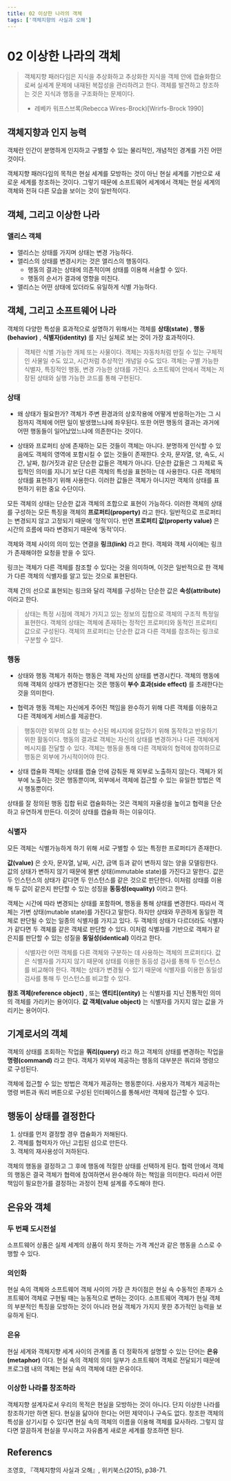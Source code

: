 ```yaml
---
title: 02 이상한 나라의 객체
tags: ['객체지향의 사실과 오해']
---
```


# 02 이상한 나라의 객체

> 객체지향 패러다임은 지식을 추상화하고 추상화한 지식을 객체 안에 캡슐화함으로써 실세계 문제에 내재된 복잡성을 관리하려고 한다. 객체를 발견하고 창조하는 것은 지식과 행동을 구조화하는 문제이다.
> - 레베카 워프스브록(Rebecca Wires-Brock)[Wrirfs-Brock 1990]

## 객체지향과 인지 능력

객체란 인간이 분명하게 인지하고 구별할 수 있는 물리적인, 개념적인 경계를 가진 어떤 것이다.

객체지향 패러다임의 목적은 현실 세계를 모방하는 것이 아닌 현실 세계를 기반으로 새로운 세계를 창조하는 것이다. 그렇기 때문에 소프트웨어 세계에서 객체는 현실 세계의 객체와 전혀 다른 모습을 보이는 것이 일반적이다.

## 객체, 그리고 이상한 나라

### 앨리스 객체

* 앨리스는 상태를 가지며 상태는 변경 가능하다.
* 앨리스의 상태를 변경시키는 것은 앨리스의 행동이다.
	* 행동의 결과는 상태에 의존적이며 상태를 이용해 서술할 수 있다.
	* 행동의 순서가 결과에 영향을 미친다.
* 앨리스는 어떤 상태에 있더라도 유일하게 식별 가능하다.

## 객체, 그리고 소프트웨어 나라

객체의 다양한 특성을 효과적으로 설명하기 위해서는 객체를 **상태(state)** , **행동(behavior)** , **식별자(identity)** 를 지닌 실체로 보는 것이 가장 효과적이다.

> 객체란 식별 가능한 개체 또는 사물이다. 객체는 자동차처럼 만질 수 있는 구체적인 사물일 수도 있고, 시간처럼 추상적인 개념일 수도 있다. 객체는 구별 가능한 식별자, 특징적인 행동, 변경 가능한 상태를 가진다. 소프트웨어 안에서 객체는 저장된 상태와 실행 가능한 코드를 통해 구현된다.

### 상태

* 왜 상태가 필요한가?
객체가 주변 환경과의 상호작용에 어떻게 반응하는가는 그 시점까지 객체에 어떤 일이 발생했느냐에 좌우된다. 또한 어떤 행동의 결과는 과거에 어떤 행동들이 일어났었느냐에 의존한다는 것이다.

* 상태와 프로퍼티
상에 존재하는 모든 것들이 객체는 아니다. 분명하게 인식할 수 있음에도 객체의 영역에 포함시킬 수 없는 것들이 존재한다. 숫자, 문자열, 양, 속도, 시간, 날짜, 참/거짓과 같은 단순한 값들은 객체가 아니다. 단순한 값들은 그 자체로 독립적인 의미를 지니기 보단 다른 객체의 특성을 표현하는 데 사용한다. 다른 객체의 상태를 표현하기 위해 사용한다. 이러한 값들은 객체가 아니지만 객체의 상태를 표현하기 위한 중요 수단이다.

모든 객체의 상태는 단순한 값과 객체의 조합으로 표현이 가능하다. 이러한 객체의 상태를 구성하는 모든 특징을 객체의 **프로퍼티(property)** 라고 한다. 일반적으로 프로퍼티는 변경되지 않고 고정되기 때문에 ‘정적’이다. 반면 **프로퍼티 값(property value)** 은 시간의 흐름에 따라 변경되기 때문에 ‘동적’이다. 

객체와 객체 사이의 의미 있는 연결을 **링크(link)** 라고 한다. 객체와 객체 사이에는 링크가 존재해야한 요청을 받을 수 있다. 

링크는 객체가 다른 객체를 참조할 수 있다는 것을 의미하며, 이것은 일반적으로 한 객체가 다른 객체의 식별자를 알고 있는 것으로 표현된다.

객체 간의 선으로 표현되는 링크와 달리 객체를 구성하는 단순한 값은 **속성(attribute)** 이라고 한다. 

> 상태는 특정 시점에 객체가 가지고 있는 정보의 집합으로 객체의 구조적 특정일 표현한다. 객체의 상태는 객체에 존재하는 정적인 프로퍼티와 동적인 프로퍼티 값으로 구성된다. 객체의 프로퍼티는 단순한 값과 다른 객체를 참조하는 링크로 구분할 수 있다.

### 행동

* 상태와 행동
객체가 취하는 행동은 객체 자신의 상태를 변경시킨다. 객체의 행동에 의해 객체의 상태가 변경된다는 것은 행동이 **부수 효과(side effect)** 를 초래한다는 것을 의미한다. 

* 협력과 행동
객체는 자신에게 주어진 책임을 완수하기 위해 다른 객체를 이용하고 다른 객체에게 서비스를 제공한다.

> 행동이란 외부의 요청 또는 수신된 메시지에 응답하기 위해 동작하고 반응하기 위한 활동이다. 행동의 결과로 객체는 자신의 상태를 변경하거나 다른 객체에게 메시지를 전달할 수 있다. 객체는 행동을 통해 다른 객체와의 협력에 참여하므로 행동은 외부에 가시적이어야 한다.

* 상태 캡슐화
객체는 상태를 캡슐 안에 감춰둔 채 외부로 노출하지 않는다. 객체가 외부에 노출하는 것은 행동뿐이며, 외부에서 객체에 접근할 수 있는 유일한 방법은 역시 행동뿐이다.

상태를 잘 정의된 행동 집합 뒤로 캡슐화하는 것은 객체의 자율성을 높이고 협력을 단순하고 유연하게 만든다. 이것이 상태를 캡슐화 하는 이유이다.

### 식별자

모든 객체는 식별가능하게 하기 위해 서로 구별할 수 있는 특정한 프로퍼티가 존재한다.

**값(value)** 은 숫자, 문자열, 날짜, 시간, 금액 등과 같이 변하지 않는 양을 모델링한다. 값의 상태가 변하지 않기 때문에 불변 상태(immutable state)를 가진다고 말한다. 값은 두 인스턴스의 상태가 같다면 두 인스턴스를 같은 것으로 판단한다. 이처럼 상태를 이용해 두 값이 같은지 판단할 수 있는 성징을 **동등성(equality)** 이라고 한다.

객체는 시간에 따라 변경되는 상태를 포함하며, 행동을 통해 상태를 변경한다. 따라서 객체는 가변 상태(mutable state)를 가진다고 말한다. 하지만 상태와 무관하게 동일한 객체로 판단될 수 있는 일종의 식별자를 가지고 있다. 두 객체의 상태가 다르더라도 식별자가 같다면 두 객체를 같은 객체로 판단할 수 있다. 이처럼 식별자를 기반으로 객체가 같은지를 판단할 수 있는 성질을 **동일성(identical)** 이라고 한다.

> 식별자란 어떤 객체를 다른 객체와 구분하는 데 사용하는 객체의 프로퍼티다. 값은 식별자를 가지지 않기 때문에 상태를 이용한 동등성 검사를 통해 두 인스턴스를 비교해야 한다. 객체는 상태가 변경될 수 있기 때문에 식별자를 이용한 동일성 검사를 통해 두 인스턴스를 비교할 수 있다.

**참조 객체(reference object)** , 또는 **엔티티(entity)** 는 식별자를 지닌 전통적인 의미의 객체를 가리키는 용어이다. **값 객체(value object)** 는 식별자를 가지지 않는 값을 가리키는 용어이다.

## 기계로서의 객체

객체의 상태를 조회하는 작업을 **쿼리(query)** 라고 하고 객체의 상태를 변경하는 작업을 **명령(command)** 라고 한다. 객체가 외부에 제공하는 행동의 대부분은 쿼리와 명령으로 구성된다.

객체에 접근할 수 있는 방법은 객체가 제공하는 행동뿐이다. 사용자가 객체가 제공하는 명령 버튼과 쿼리 버튼으로 구성된 인터페이스를 통해서만 객체에 접근할 수 있다.

## 행동이 상태를 결정한다

1. 상태를 먼저 결정할 경우 캡슐화가 저해된다.
2. 객체를 협력자가 아닌 고립된 섬으로 만든다. 
3. 객체의 재사용성이 저하된다. 

객체의 행동을 결정하고 그 후에 행동에 적절한 상태를 선택하게 된다. 협력 안에서 객체의 행동은 결국 객체가 협력에 참여하면서 완수해야 하는 책임을 의미한다. 따라서 어떤 책임이 필요한가를 결정하는 과정이 전체 설계를 주도해야 한다.

## 은유와 객체

### 두 번째 도시전설

소프트웨어 상품은 실제 세계의 상품이 하지 못하는 가격 계산과 같은 행동을 스스로 수행할 수 있다. 

### 의인화

현실 속의 객체와 소프트웨어 객체 사이의 가장 큰 차이점은 현실 속 수동적인 존재가 소프트웨어 객체로 구현될 때는 능동적으로 변하는 것이다. 소프트웨어 객체가 현실 객체의 부분적인 특징을 모방하는 것이 아니라 현실 객체가 가지지 못한 추가적인 능력을 보유하게 된다.

### 은유

현실 세계와 객체지향 세계 사이의 관계를 좀 더 정확하게 설명할 수 있는 단어는 **은유(metaphor)** 이다. 현실 속의 객체의 의미 일부가 소프트웨어 객체로 전달되기 때문에 프로그램 내의 객체는 현실 속의 객체에 대한 은유이다.

### 이상한 나라를 창조하라

객체지향 설계자로서 우리의 목적은 현실을 모방하는 것이 아니다. 단지 이상한 나라를 창조하기만 하면 된다. 현실을 닮아야 한다는 어떤 제약이나 구속도 없다. 창조한 객체의 특성을 상기시킬 수 있다면 현실 속의 객체의 이름을 이용해 객체를 묘사하라. 그렇지 않다면 깔끔하게 현실을 무시하고 자유롭게 새로운 세계를 창조하면 된다.

## Referencs

조영호, 『객체지향의 사실과 오해』, 위키북스(2015), p38-71.

<TagLinks />